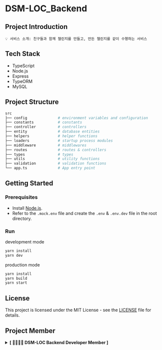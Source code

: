 # DSM-LOC_Backend

## Project Introduction

```
💡 서비스 소개: 친구들과 함께 챌린지를 만들고, 만든 챌린지를 같이 수행하는 서비스
```

## Tech Stack

- TypeScript
- Node.js
- Express
- TypeORM
- MySQL

## Project Structure

```bash
src
├── config              # environment variables and configuration
├── constants           # constants
├── controller          # controllers
├── entity              # database entities
├── helpers             # helper functions
├── loaders             # startup process modules
├── middleware          # middlewares
├── routes              # routes & controllers
├── types               # types
├── utils               # utility functions
├── validation          # validation functions
└── app.ts              # App entry point
```

## Getting Started

### Prerequisites

- Install [Node.js](https://nodejs.org/).
- Refer to the `.mock.env` file and create the `.env` & `.env.dev` file in the root directory.

### Run

development mode

```bash
yarn install
yarn dev
```

production mode

```bash
yarn install
yarn build
yarn start
```

## License

This project is licensed under the MIT License - see the [LICENSE](./LICENSE) file for details.

## Project Member

<details>
<summary><b>[ 👨‍👩‍👦‍👦 DSM-LOC Backend Developer Member ]</b> </summary>
<div markdown="1">

<details>
<summary>⌨️ Backend Developer ⌨️</summary>
<div class="Backend-developer">

| ![skmn3](https://images.weserv.nl/?url=https://avatars.githubusercontent.com/u/81291090?s=400&v=4"?v=4&h=250&w=250&fit=cover&mask=circle&maxage=7d) | ![2yev1n](https://images.weserv.nl/?url=https://avatars.githubusercontent.com/u/81291095?v=4"?v=4&h=250&w=250&fit=cover&mask=circle&maxage=7d) |
| :-------------------------------------------------------------------------------------------------------------------------------------------------: | :--------------------------------------------------------------------------------------------------------------------------------------------: |
|                                                         [박상진](https://github.com/skmn3)                                                          |                                                      [이예빈](https://github.com/2yev1n)                                                       |

</div>
</details>
